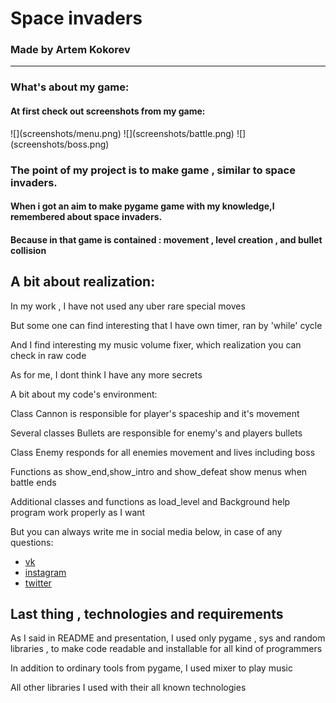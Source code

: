 # Space invaders

### Made by Artem Kokorev

* * *

### What's about my game:

#### At first check out screenshots from my game:

<div>![](screenshots/menu.png) ![](screenshots/battle.png) ![](screenshots/boss.png)</div>

### The point of my project is to make game , similar to space invaders.

#### When i got an aim to make pygame game with my knowledge,I remembered about space invaders.

#### Because in that game is contained : movement , level creation , and bullet collision

## A bit about realization:

In my work , I have not used any uber rare special moves

But some one can find interesting that I have own timer, ran by 'while' cycle

And I find interesting my music volume fixer, which realization you can check in raw code

As for me, I dont think I have any more secrets

A bit about my code's environment:

<div>

Class Cannon is responsible for player's spaceship and it's movement

Several classes Bullets are responsible for enemy's and players bullets

Class Enemy responds for all enemies movement and lives including boss

Functions as show_end,show_intro and show_defeat show menus when battle ends

Additional classes and functions as load_level and Background help program work properly as I want

</div>

But you can always write me in social media below, in case of any questions:

<div>

*   [vk](https://vk.com/kokorev_artem)
*   [instagram](https://www.instagram.com/flirtmaster2014)
*   [twitter](https://twitter.com/bM1OOSkhve8YwCK)

</div>

## Last thing , technologies and requirements

As I said in README and presentation, I used only pygame , sys and random libraries , to make code readable and installable for all kind of programmers

In addition to ordinary tools from pygame, I used mixer to play music

All other libraries I used with their all known technologies
